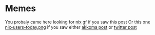 # Memes

You probaly came here looking for [nix gf](./nixgf/latest.png) if you saw this [post](https://akko.isabelroses.com/notice/AjV6vmHrvDp6k3V2pc)
Or this one [nix-users-today.png](./nixgf/nix-users-today.png) if you saw either [akkoma post](https://akko.isabelroses.com/notice/ApBJCU0d1DoNCdg0RM) or [twitter post](https://x.com/isabelrosesss/status/1869413519386616265)
